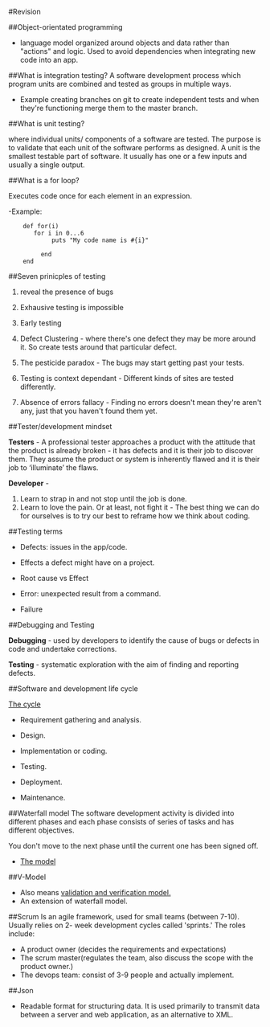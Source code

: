 #Revision


##Object-orientated programming

- language model organized around objects and data rather than "actions" and logic. Used to avoid dependencies when integrating new code into an app.

##What is integration testing?
A software development process which program units are combined and tested as groups in multiple ways. 

- Example creating branches on git to create independent tests and when they're functioning merge them to the master branch.

##What is unit testing?

where individual units/ components of a software are tested. The purpose is to validate that each unit of the software performs as designed. A unit is the smallest testable part of software. It usually has one or a few inputs and usually a single output. 
 
##What is a  for loop?
 
 Executes code once for each element in an expression.


 
 -Example: 
 		
 		def for(i) 	
		   for i in 0...6
				puts "My code name is #{i}" 
		
		     end 
		end 
		

##Seven prinicples of testing

1) reveal the presence of bugs

2) Exhausive testing is impossible

3) Early testing

4) Defect Clustering - where there's one defect they may be more around it. So create tests around that particular defect.

5) The pesticide paradox - The bugs may start getting past your tests.

6) Testing is context dependant - Different kinds of sites are tested differently.

7) Absence of errors fallacy - Finding no errors doesn't mean they're aren't any, just that you haven't found them yet.

##Tester/development mindset

**Testers** - A professional tester approaches a product with the attitude that the product is already broken - it has defects and it is their job to discover them. They assume the product or system is inherently flawed and it is their job to ‘illuminate’ the flaws.

**Developer** - 	
1) Learn to strap in and not stop until the job is done.	
2) Learn to love the pain. Or at least, not fight it - The best thing we can do for ourselves is to try our best to reframe how we think about coding.

##Testing terms

- Defects: issues in the app/code.

- Effects a defect might have on a project.

- Root cause vs Effect

- Error: unexpected result from a command.
- Failure

##Debugging and Testing

**Debugging** - used by developers to identify the cause of bugs or defects in code and undertake corrections.

**Testing** - systematic exploration with the aim of finding and reporting defects.



##Software and development life cycle

[The cycle](http://www.stylusinc.com/wp-content/uploads/2007/12/SDLC.jpg)

- Requirement gathering and analysis.

- Design.

- Implementation or coding.
- Testing.
- Deployment.
- Maintenance.

##Waterfall model
The software development activity is divided into different phases and each phase consists of series of tasks and has different objectives. 	

You don't move to the next phase until the current one has been signed off.

- [The model](https://www.tutorialspoint.com/sdlc/images/sdlc_waterfall_model.jpg)

##V-Model 
- Also means [validation and verification model.](http://testingfreak.com/wp-content/uploads/2015/01/vmodel.png) 
- An extension of waterfall model. 


##Scrum
Is an agile framework, used for small teams (between 7-10). Usually relies on 2- week development cycles called 'sprints.' The roles include:

- A product owner (decides the requirements and expectations)
- The scrum master(regulates the team, also discuss the scope with the product owner.)
- The devops team: consist of 3-9 people and actually implement.

##Json

- Readable format for structuring data. It is used primarily to transmit data between a server and web application, as an alternative to XML.
